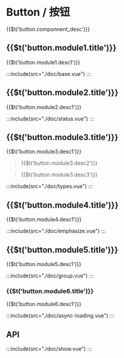 <style lang="scss">
  .demo-button{
    .wt-btn + .wt-btn{
      margin-left: 10px;
    }
  }
  
  .demo-btn-group {
    text-align: left;
    display: flex;
    align-items: center;
    justify-content: space-around;
    .wt-btn + .wt-btn{
      margin-left: 0px;
    }
  }
  .demo-container{
    display:flex;
    align-items: center;
    justify-content: center;
    margin-bottom: 20px;
    &>*{
        margin-right: 30px;
        &:last-child{
            margin-right:0;
        }
    }
  }
   .demo-container-left{
     text-align:left;
     &>*{
          margin-bottom: 20px;
        &:last-child{
             margin-bottom: 0;
        }
    }
  
  }
  
</style>

# Button / 按钮

<span>{{$t('button.componnent_desc')}}</span>

## <span>{{$t('button.module1.title')}}</span>

<span>{{$t('button.module1.desc1')}}</span>

:::include(src="./doc/base.vue")
:::

## <span>{{$t('button.module2.title')}}</span>

<span>{{$t('button.module2.desc1')}}</span>

:::include(src="./doc/status.vue")
:::

## <span>{{$t('button.module3.title')}}</span>

<span>{{$t('button.module3.desc1')}}</span>

> <p>{{$t('button.module3.desc2')}}</p>

> <p>{{$t('button.module3.desc3')}}</p>

:::include(src="./doc/types.vue")
:::

## <span>{{$t('button.module4.title')}}</span>

<span>{{$t('button.module4.desc1')}}</span>

:::include(src="./doc/emphasize.vue")
:::

## <span>{{$t('button.module5.title')}}</span>

<span>{{$t('button.module5.desc1')}}</span>

:::include(src="./doc/group.vue")
:::

<!-- > 文字按钮的形式和链接的形式非常像但用法不同,请参考 [链接/Link <i class="wticon wticon-link-o"></i>](/components/link) -->

### <span>{{$t('button.module6.title')}}</span>

<span>{{$t('button.module6.desc1')}}</span>

:::include(src="./doc/async-loading.vue")
:::

## API

<api-doc name="Button" :doc="require('./api.json')"></api-doc>

:::include(src="./doc/show.vue")
:::
